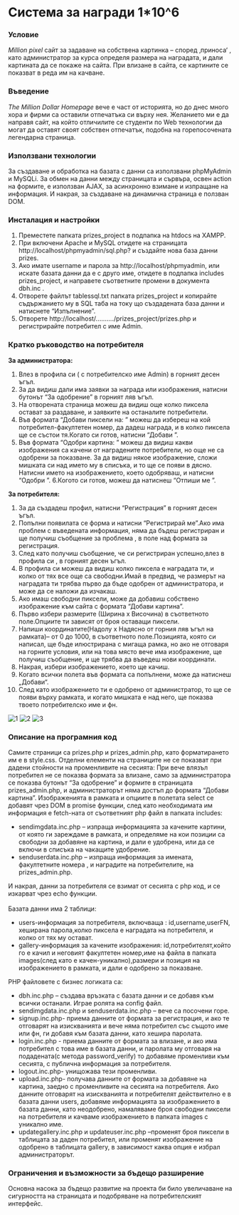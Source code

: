 # Система за награди 1*10^6

### Условие 
*Million pixel* сайт  за задаване на собствена картинка – според ‚приноса‘ , като администратор за курса определя размера на наградата, и дали картината да се покаже на сайта. При влизане в сайта, се картините се показват в реда им на качване.

### Въведение
*The Million Dollar Homepage* вече е част от историята, но до днес много хора и фирми са оставили отпечатъка си върху нея.  Желанието ми е да направя сайт, на който отличилите се студенти  по Web технологии да могат да оставят своят собствен отпечатък, подобна на горепосочената легендарна страница.

### Използвани технологии
За създаване и обработка на базата с данни са  използвани  phpMyAdmin  и MySQLi.
За обмен на данни между страницата и сървъра, освен action на формите, е използван AJAX, за асинхронно взимане и изпращане на информация. 
И накрая, за създаване на динамична страница е ползван DOM.

### Инсталация и настройки 
1. Преместете папката prizes_project в подпапка на htdocs на XAMPP.
2. При включени Apache и MySQL отидете на страницата http://localhost/phpmyadmin/sql.php?
и създайте нова база данни prizes.
3. Ако имате username и парола за http://localhost/phpmyadmin, или искате базата данни да е с друго име, отидете в подпапка   includes prizes_project, и направете съответните промени в документа dbh.inc .
4. Отворете файлът tablessql.txt папката prizes_project и копирайте съдържанието му в SQL таба на току що създадената база данни и натиснете “Изпълнение”.
5. Отворете http://localhost/........../prizes_project/prizes.php и регистрирайте потребител с име Admin. 

### Кратко ръководство на потребителя 
**За администратора:**<br>
1. Влез в профила си ( с потребителско име Admin) в горният десен ъгъл.
2. За да видиш дали има заявки за награда или изображения, натисни бутонът 
“За одобрение” в горният ляв ъгъл.
3. На отворената страница можеш да видиш още колко пиксела остават за раздаване, и  заявките на останалите потребители.
4. Във формата “Добави пиксели на: ” можеш да избереш на кой потребител-факултетен номер, да дадеш награда, и в колко пиксела ще се състои тя.Когато си готов, натисни “Добави ”.
5. Във формата “Одобри картина: ”  можеш да видиш какви изображения са качени от наградените потребители, но още не са одобрени за показване. За да видиш някое изображение, сложи мишката си над името му в списъка, и то ще се появи в дясно.
Натисни името на изображението, което одобряваш, и натисни “Одобри ”.
6.Когото си готов, можеш да натиснеш “Отпиши ме ”.<br>

**За потребителя:**<br>
1. За да създадеш профил,  натисни “Регистрация”  в горният десен ъгъл.
2. Попълни появилата се форма и натисни “Регистрирай ме”.Ако има проблем с въведената информация, няма да бъдеш регистриран и ще получиш съобщение за проблема , в поле над формата за регистрация.
3. След като получиш съобщение, че си регистриран успешно,влез в профила си , в горният десен ъгъл. 
4. В профила си  можеш да видиш  колко пиксела е наградата ти, и колко от тях все още са свободни.Имай в предвид, че размерът на наградата ти трябва първо да бъде одобрен от администратора, и може да се наложи да изчакаш.
5. Ако имаш свободни пиксели, може да добавиш собствено изображение към сайта с формата “Добави картина”.
6. Първо избери размерите (Ширина х Височина) в съответното поле.Опциите ти зависят от броя оставащи пиксели.
7. Напиши координатите(Надолу х Надясно от горния ляв ъгъл на рамката)– от 0 до 1000, в съответното поле.Позицията, която си написал, ще бъде илюстрирана с мигаща рамка, но ако не отговаря на горните условия, или на това място вече има изображение, ще получиш съобщение, и ще трябва да въведеш нови координати.
8. Накрая, избери изображението, което ще качиш.
9. Когато всички полета във формата са попълнени, може да натиснеш „Добави“.
10. След като изображението ти е одобрено от администратор, то ще се появи върху рамката, и  когато мишката е над него, ще показва твоето потребителско име и фн.

![1](https://user-images.githubusercontent.com/89635038/131635896-7e9004e0-6d6e-4fa6-833f-227feff8fbb1.png)
![2](https://user-images.githubusercontent.com/89635038/131635911-3e7118ed-a23d-40a8-a303-ef6571af84cd.png)
![3](https://user-images.githubusercontent.com/89635038/131635931-17abf242-b8ba-47e4-8933-abe0b240e58b.png)


### Описание на програмния код 
Самите страници са prizes.php и prizes_admin.php, като форматирането им е в style.css.
Отделни елементи на страниците не се показват при дадени стойности на променливите на сесията: При вече влязъл  потребител не се показва формата за влизане, само за администратора се показва бутонът “За одобрение” и формите в страницата prizes_admin.php, и администраторът няма достъп до формата “Добави картина”.
Изображенията в рамката и опциите в полетата select се добавят чрез DOM в promise функции, след като необходимата им  информация е fetch-ната от съответният php файл  в папката includes:  
* sendimgdata.inc.php – изпраща информацията за качените картини, от която  ги зареждаме в рамката, и определяме на кои позиции са свободни за добавяне на картина, и дали е удобрена, или да се включи в списъка на чакащите удобрение. 
* senduserdata.inc.php – изпраща информация за имената, факултетните номера , и наградите на потребителите, на prizes_admin.php.

И накрая, данни за потребителя се взимат от сесията с php код, и се изкарват чрез echo функции.<br>
<br>
Базата данни има 2 таблици:
* users-информация за потребителя, включваща : id,username,userFN, хеширана парола,колко пиксела е наградата на потребителя, и колко от тях му остават.
* gallery-информация за качените изображения: id,потребителят,който го е качил и неговият факултетен номер,име на файла в папката images(след като е качен-уникално),размери и позиция на изображението в рамката, и дали е одобрено за показване.


PHP файловете с  бизнес логиката са: 
* dbh.inc.php – създава връзката с базата данни и се добавя към всички останали. Играе ролята на config файл.
* sendimgdata.inc.php  и  senduserdata.inc.php – вече са посочени горе.
* signup.inc.php- приема данните от формата за регистрация, и ако те отговарят на изискванията и вече няма потребител със същото име или фн, ги добавя към базата данни, като хешира паролата.
* login.inc.php - приема данните от формата за влизане, и ако има потребител с това име в базата данни, и паролата му отговаря на подадената(с метода password_verify) то добавяме променливи към сесията, с публична информация за потребителя.
* logout.inc.php- унищожава тези променливи.
* upload.inc.php- получава данните от формата за добавяне на картина, заедно с променливите на сесията на потребителя. Ако данните отговарят на изискванията и потребителят действително е в базата данни users,  добавяме информацията за изображението в базата данни, като неодобрено, намаляваме броя свободни пиксели на потребителя и качваме изображението в папката images с уникално име.
* updategallery.inc.php и updateuser.inc.php –променят броя пиксели в таблицата за даден потребител, или  променят изображение на одобрено в таблицата gallery, в зависимост каква опция е избрал администраторът.

### Ограничения и възможности за бъдещо разширение 
Основна насока за бъдещо развитие на проекта би било увеличаване на сигурността на страницата и подобряване на потребителският интерфейс.
